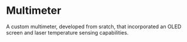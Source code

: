 # Multimeter
A custom multimeter, developed from sratch, that incorporated an OLED screen and laser temperature sensing capabilities.
